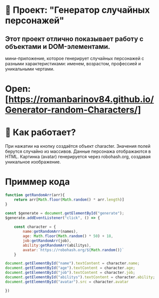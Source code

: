 # 🎯 Проект: "Генератор случайных персонажей"
## Этот проект отлично показывает работу с объектами и DOM-элементами.
мини-приложение, которое генерирует случайных персонажей с разными характеристиками: именем, возрастом, профессией и уникальными чертами.

# Open: [https://romanbarinov84.github.io/Generator-random-Characters/]

# 🚀 Как работает?
При нажатии на кнопку создаётся объект character.
Значения полей берутся случайно из массивов.
Данные персонажа отображаются в HTML.
Картинка (avatar) генерируется через robohash.org, создавая уникальное изображение.

# Приммер кода 
```js
function getRandomArr(arr){
    return arr[Math.floor(Math.random() * arr.length)]
}

const $generate = document.getElementById("generate");
$generate.addEventListener("click", () => {
      
    const character = {
        name:getRandomArr(names),
        age: Math.floor(Math.random() * 50) + 18,
        job:getRandomArr(job),
        ability:getRandomArr(abilitys),
        avatar:`https://robohash.org/${Math.random()}`
    }

document.getElementById("name").textContent = character.name;
document.getElementById("age").textContent = character.age;
document.getElementById("job").textContent = character.job;
document.getElementById("abilitys").textContent = character.ability;
document.getElementById("avatar").src = character.avatar

})

